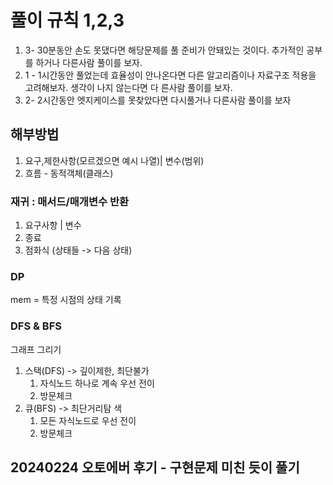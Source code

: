 # 풀이 규칙  1,2,3
1) 3- 30분동안 손도 못댔다면 해당문제를 풀 준비가 안돼있는 것이다. 추가적인 공부를 하거나 다른사람 풀이를 보자.
2) 1 - 1시간동안 풀었는데 효율성이 안나온다면 다른 알고리즘이나 자료구조 적용을 고려해보자. 생각이 나지 않는다면 다 른사람 풀이를 보자.
3) 2- 2시간동안 엣지케이스를 못찾았다면 다시풀거나 다른사람 풀이를 보자


## 해부방법 
1. 요구,제한사항(모르겠으면 예시 나열)| 변수(범위)
2. 흐름 - 동적객체(클래스)

### 재귀 : 매서드/매개변수 반환 
1. 요구사항 | 변수
2. 종료
3. 점화식 (상태들 -> 다음 상태)  

### DP
mem = 특정 시점의 상태 기록 

### DFS & BFS 
그래프 그리기
1. 스택(DFS) -> 깊이제한, 최단불가
   1. 자식노드 하나로 계속 우선 전이
   2. 방문체크
2. 큐(BFS) -> 최단거리탐 색 
   1. 모든 자식노드로 우선 전이
   2. 방문체크

## 20240224 오토에버 후기 - 구현문제 미친 듯이 풀기




